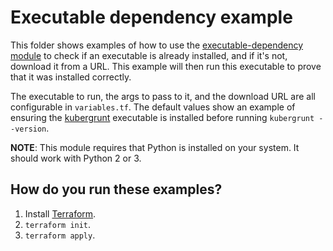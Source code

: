 # Executable dependency example

This folder shows examples of how to use the [executable-dependency module](https://github.com/terraform-modules-krish/terraform-aws-utilities/blob/v0.9.2/modules/executable-dependency) to check if 
an executable is already installed, and if it's not, download it from a URL. This example will then run this executable
to prove that it was installed correctly. 

The executable to run, the args to pass to it, and the download URL are all configurable in `variables.tf`. The default
values show an example of ensuring the [kubergrunt](https://github.com/terraform-modules-krish/kubergrunt) executable is installed
before running `kubergrunt --version`. 

**NOTE**: This module requires that Python is installed on your system. It should work with Python 2 or 3.




## How do you run these examples?

1. Install [Terraform](https://www.terraform.io/).
1. `terraform init`.
1. `terraform apply`.




